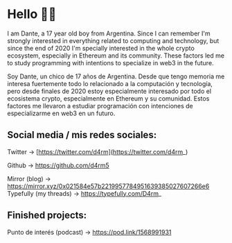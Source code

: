 # Hello 👋🏻

I am Dante, a 17 year old boy from Argentina. Since I can remember I'm strongly interested in everything related to computing and technology, but since the end of 2020 I'm specially interested in the whole crypto ecosystem, especially in Ethereum and its community. These factors led me to study programming with intentions to specialize in web3 in the future. 

Soy Dante, un chico de 17 años de Argentina. Desde que tengo memoria me interesa fuertemente todo lo relacionado a la computación y tecnología, pero desde finales de 2020 estoy especialmente interesado por todo el ecosistema crypto, especialmente en Ethereum y su comunidad. Estos factores me llevaron a estudiar programación con intenciones de especializarme en web3 en un futuro. 


## Social media / mis redes sociales:

Twitter → [https://twitter.com/d4rm](https://twitter.com/d4rm_)

Github → https://github.com/d4rm5

Mirror (blog) → https://mirror.xyz/0x021584e57b2219957784951639385027607266e6
Typefully (my threads) → https://typefully.com/D4rm_


## Finished projects:

Punto de interés (podcast) → https://pod.link/1568991931
